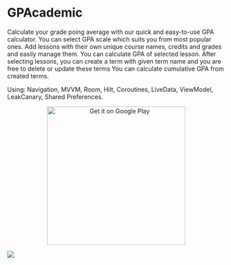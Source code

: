 # GPAcademic

Calculate your grade poing average with our quick and easy-to-use GPA calculator. You can select GPA scale which suits you from most popular ones. Add lessons with their own unique course names, credits and grades and easily manage them. You can calculate GPA of selected lesson. After selecting lessons, you can create a term with given term name and you are free to delete or update these terms You can calculate cumulative GPA from created terms.

Using:
Navigation, MVVM, Room, Hilt, Coroutines, LiveData, ViewModel, LeakCanary, Shared Preferences.

<p align="center">
  <a href="https://play.google.com/store/apps/details?id=com.elacqua.gpacademic" target="_blank">
    <img alt='Get it on Google Play' src='https://play.google.com/intl/en_us/badges/images/generic/en_badge_web_generic.png' width="320" />
  </a>
</p>

![](https://github.com/etasdemir/GPAcademic/blob/master/showcase.gif?raw=true)
